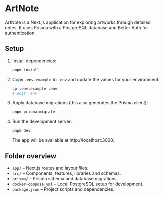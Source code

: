 # ArtNote

ArtNote is a Next.js application for exploring artworks through detailed notes. It uses Prisma with a PostgreSQL database and Better Auth for authentication.

## Setup

1. Install dependencies:
   ```bash
   pnpm install
   ```
2. Copy `.env.example` to `.env` and update the values for your environment:
   ```bash
   cp .env.example .env
   # edit .env
   ```
3. Apply database migrations (this also generates the Prisma client):
   ```bash
   pnpm prisma:migrate
   ```
4. Run the development server:
   ```bash
   pnpm dev
   ```
   The app will be available at http://localhost:3000.

## Folder overview

- `app/` – Next.js routes and layout files.
- `src/` – Components, features, libraries and schemas.
- `prisma/` – Prisma schema and database migrations.
- `docker-compose.yml` – Local PostgreSQL setup for development.
- `package.json` – Project scripts and dependencies.

